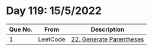 # Day 119: 15/5/2022

| Que No. | From | Description |
| --- | --- | --- |
| 1 | LeetCode | [22. Generate Parentheses](https://leetcode.com/problems/generate-parentheses/) |
